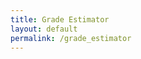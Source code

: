 ```yaml
---
title: Grade Estimator
layout: default
permalink: /grade_estimator
---
```


 <!--  <script type="text/javascript" src="{{ site.baseurl }}/assets/brython.js"></script> -->

<script src="https://cdn.jsdelivr.net/npm/brython@3/brython.min.js">
</script>
<script src="https://cdn.jsdelivr.net/npm/brython@3/brython_stdlib.js">
</script>

<script type="text/python">
from browser import document, html

class Grade_Projection:
    def __init__(self, W):
        self.upper_est = 0
        self.lower_est = 100
        self.weights = W
        self.known_grades = {}

    def add(self, x):
        if not x.type in self.weights.keys():
            return
        if not x.type in self.known_grades:
            self.known_grades[x.type] = []
        self.known_grades[x.type].append(x.score)
        return 

    def high_impact(self):
        highest_impact_item = None
        highest_impact_percentage = 0
        for type in self.weights.keys():
            weight = self.weights[type][0]
            number = self.weights[type][1]
            if type in self.known_grades:
                accounted_for = (len(self.known_grades[type])/number) * weight
                if weight-accounted_for > highest_impact_percentage:
                    highest_impact_item = type
                    highest_impact_percentage = weight-accounted_for
            else:
                if weight > highest_impact_percentage:
                    highest_impact_item = type
                    highest_impact_percentage = weight
        return highest_impact_item, highest_impact_percentage

    def project_grade(self):
        low_est = 0
        total_weight = 0
        for type in self.weights.keys():
            weight = self.weights[type][0]
            number = self.weights[type][1]
            if type in self.known_grades:
                for score in self.known_grades[type]:
                    total_impact = 1/number
                    total_weight += total_impact * weight
                    low_est += total_impact * score * weight

        high_est = low_est + (1-total_weight)
        return f"Low estimate: {low_est:.2f}, High estimate: {high_est:.2f}"

class Grade_Component:
    def __init__(self, type, score):
        self.type = type
        self.score = score

grade_projection = None

def initialize_projection(event):
    weights_str = document['weights'].value
    weights = eval(weights_str)
    global grade_projection
    grade_projection = Grade_Projection(weights)
    document['output'].html = "<h3>Grade projection initialized!</h3>"

def add_grade_item(event):
    type = document['type'].value
    score = float(document['score'].value)
    grade_component = Grade_Component(type, score)
    grade_projection.add(grade_component)
    document['output'].html = f"<h4>Added: {type} with score {score}</h4>"

def project_grade(event):
    projection = grade_projection.project_grade()
    document['output'].html = f"<h3>{projection}</h3>"

document <= html.INPUT(id="weights", type="text", value='{"Assignment": (0.4, 3), "Exam 1": (0.2, 1), "Final": (0.4, 1)}', style={'width': '50%'})
document <= html.BUTTON("Initialize Projection", id="initialize")
document["initialize"].bind("click", initialize_projection)

document <= html.BR()
document <= html.INPUT(id="type", type="text", placeholder="Type")
document <= html.INPUT(id="score", type="number", placeholder="Score")
document <= html.BUTTON("Add Grade Item", id="add")
document["add"].bind("click", add_grade_item)

document <= html.BR()
document <= html.BUTTON("Project Grade", id="project")
document["project"].bind("click", project_grade)

document <= html.DIV(id="output")
</script>
